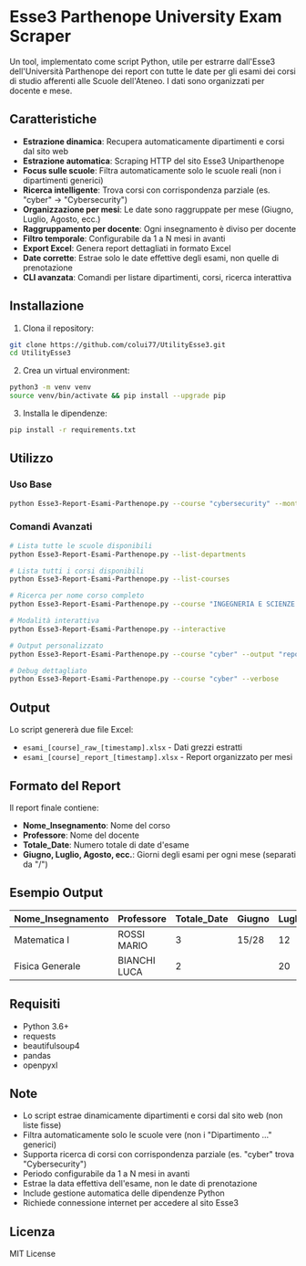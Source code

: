 # Esse3 Parthenope University Exam Scraper

Un tool, implementato come script Python, utile per estrarre dall'Esse3 dell'Università Parthenope dei report con tutte le date per gli esami dei corsi di studio afferenti alle Scuole dell'Ateneo. I dati sono organizzati per docente e mese.

## Caratteristiche

- **Estrazione dinamica**: Recupera automaticamente dipartimenti e corsi dal sito web
- **Estrazione automatica**: Scraping HTTP del sito Esse3 Uniparthenope
- **Focus sulle scuole**: Filtra automaticamente solo le scuole reali (non i dipartimenti generici)
- **Ricerca intelligente**: Trova corsi con corrispondenza parziale (es. "cyber" → "Cybersecurity")
- **Organizzazione per mesi**: Le date sono raggruppate per mese (Giugno, Luglio, Agosto, ecc.)
- **Raggruppamento per docente**: Ogni insegnamento è diviso per docente
- **Filtro temporale**: Configurabile da 1 a N mesi in avanti
- **Export Excel**: Genera report dettagliati in formato Excel
- **Date corrette**: Estrae solo le date effettive degli esami, non quelle di prenotazione
- **CLI avanzata**: Comandi per listare dipartimenti, corsi, ricerca interattiva

## Installazione

1. Clona il repository:
```bash
git clone https://github.com/colui77/UtilityEsse3.git
cd UtilityEsse3
```

2. Crea un virtual environment:
```bash
python3 -m venv venv
source venv/bin/activate && pip install --upgrade pip
```

3. Installa le dipendenze:
```bash
pip install -r requirements.txt
```

## Utilizzo

### Uso Base
```bash
python Esse3-Report-Esami-Parthenope.py --course "cybersecurity" --months 6
```

### Comandi Avanzati
```bash
# Lista tutte le scuole disponibili
python Esse3-Report-Esami-Parthenope.py --list-departments

# Lista tutti i corsi disponibili  
python Esse3-Report-Esami-Parthenope.py --list-courses

# Ricerca per nome corso completo
python Esse3-Report-Esami-Parthenope.py --course "INGEGNERIA E SCIENZE INFORMATICHE PER LA CYBERSECURITY" --months 7

# Modalità interattiva
python Esse3-Report-Esami-Parthenope.py --interactive

# Output personalizzato
python Esse3-Report-Esami-Parthenope.py --course "cyber" --output "report_dicembre" --months 8

# Debug dettagliato
python Esse3-Report-Esami-Parthenope.py --course "cyber" --verbose
```

## Output

Lo script genererà due file Excel:
- `esami_[course]_raw_[timestamp].xlsx` - Dati grezzi estratti
- `esami_[course]_report_[timestamp].xlsx` - Report organizzato per mesi

## Formato del Report

Il report finale contiene:
- **Nome_Insegnamento**: Nome del corso
- **Professore**: Nome del docente
- **Totale_Date**: Numero totale di date d'esame
- **Giugno, Luglio, Agosto, ecc.**: Giorni degli esami per ogni mese (separati da "/")

## Esempio Output

| Nome_Insegnamento | Professore | Totale_Date | Giugno | Luglio | Agosto |
|-------------------|------------|-------------|--------|--------|--------|
| Matematica I | ROSSI MARIO | 3 | 15/28 | 12 | 5 |
| Fisica Generale | BIANCHI LUCA | 2 | | 20 | 3/17 |

## Requisiti

- Python 3.6+
- requests
- beautifulsoup4
- pandas
- openpyxl

## Note

- Lo script estrae dinamicamente dipartimenti e corsi dal sito web (non liste fisse)
- Filtra automaticamente solo le scuole vere (non i "Dipartimento ..." generici)
- Supporta ricerca di corsi con corrispondenza parziale (es. "cyber" trova "Cybersecurity")
- Periodo configurabile da 1 a N mesi in avanti
- Estrae la data effettiva dell'esame, non le date di prenotazione
- Include gestione automatica delle dipendenze Python
- Richiede connessione internet per accedere al sito Esse3

## Licenza

MIT License



